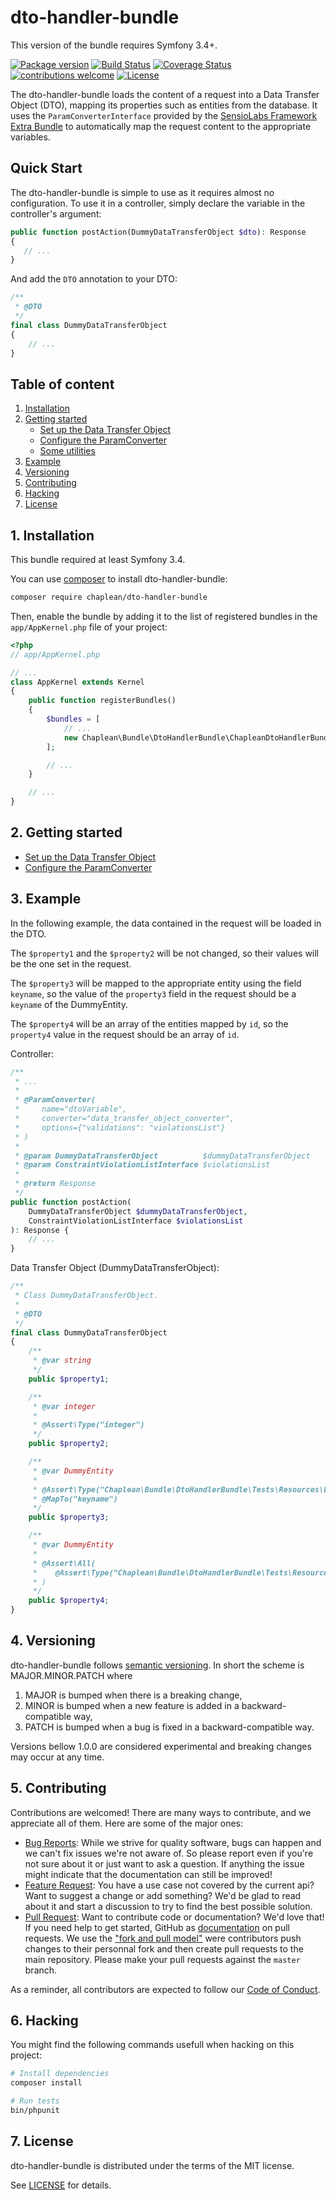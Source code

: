 # dto-handler-bundle

This version of the bundle requires Symfony 3.4+.

[![Package version](https://img.shields.io/packagist/v/chaplean/dto-handler-bundle.svg)](https://packagist.org/packages/chaplean/dto-handler-bundle)
[![Build Status](https://img.shields.io/travis/NicolasGuilloux/chaplean-dto-handler-bundle.svg?branch=master)](https://travis-ci.org/NicolasGuilloux/chaplean-dto-handler-bundle?branch=master)
[![Coverage Status](https://coveralls.io/repos/github/NicolasGuilloux/chaplean-dto-handler-bundle/badge.svg?branch=master)](https://coveralls.io/github/NicolasGuilloux/chaplean-dto-handler-bundle?branch=master)
[![contributions welcome](https://img.shields.io/badge/contributions-welcome-brightgreen.svg?style=flat)](https://github.com/NicolasGuilloux/chaplean-dto-handler-bundle/issues)
[![License](https://img.shields.io/badge/license-MIT-red.svg)](LICENSE.md)

The dto-handler-bundle loads the content of a request into a Data Transfer Object (DTO), mapping its properties such as entities from the database.
It uses the `ParamConverterInterface` provided by the [SensioLabs Framework Extra Bundle](https://symfony.com/doc/4.0/bundles/SensioFrameworkExtraBundle/index.html) to automatically map the request content to the appropriate variables.

## Quick Start

The dto-handler-bundle is simple to use as it requires almost no configuration. To use it in a controller, simply declare the variable in the controller's argument:

```php
public function postAction(DummyDataTransferObject $dto): Response
{
   // ...
}
```

And add the `DTO` annotation to your DTO:

```php
/**
 * @DTO
 */
final class DummyDataTransferObject
{
    // ...
}
```


## Table of content

1. [Installation](#1-installation)
2. [Getting started](#2-getting-started)
    - [Set up the Data Transfer Object](Doc/DataTransferObject.md)
    - [Configure the ParamConverter](Doc/ParamConverter.md)
    - [Some utilities](Doc/Utilities.md)
3. [Example](#3-example)
4. [Versioning](#4-versioning)
5. [Contributing](#5-contributing)
6. [Hacking](#6-hacking)
7. [License](#7-license)


## 1. Installation

This bundle required at least Symfony 3.4.

You can use [composer](https://getcomposer.org) to install dto-handler-bundle:
```bash
composer require chaplean/dto-handler-bundle
```

Then, enable the bundle by adding it to the list of registered bundles
in the `app/AppKernel.php` file of your project:

```php
<?php
// app/AppKernel.php

// ...
class AppKernel extends Kernel
{
    public function registerBundles()
    {
        $bundles = [
            // ...
            new Chaplean\Bundle\DtoHandlerBundle\ChapleanDtoHandlerBundle(),
        ];

        // ...
    }

    // ...
}
```


## 2. Getting started

- [Set up the Data Transfer Object](Doc/DataTransferObject.md)
- [Configure the ParamConverter](Doc/ParamConverter.md)

## 3. Example

In the following example, the data contained in the request will be loaded in the DTO. 

The `$property1` and the `$property2` will be not changed, so their values will be the one set in the request.

The `$property3` will be mapped to the appropriate entity using the field `keyname`, so the value of the `property3` field in the request should be a `keyname` of the DummyEntity.

The `$property4` will be an array of the entities mapped by `id`, so the `property4` value in the request should be an array of `id`.

Controller:

```php
/**
 * ...
 *
 * @ParamConverter(
 *     name="dtoVariable",
 *     converter="data_transfer_object_converter",
 *     options={"validations": "violationsList"}
 * )
 *
 * @param DummyDataTransferObject          $dummyDataTransferObject
 * @param ConstraintViolationListInterface $violationsList
 *
 * @return Response
 */
public function postAction(
    DummyDataTransferObject $dummyDataTransferObject,
    ConstraintViolationListInterface $violationsList
): Response {
    // ...
}
```

Data Transfer Object (DummyDataTransferObject):

```php
/**
 * Class DummyDataTransferObject.
 *
 * @DTO
 */
final class DummyDataTransferObject
{
    /**
     * @var string
     */
    public $property1;

    /**
     * @var integer
     *
     * @Assert\Type("integer")
     */
    public $property2;

    /**
     * @var DummyEntity
     *
     * @Assert\Type("Chaplean\Bundle\DtoHandlerBundle\Tests\Resources\Entity\DummyEntity")
     * @MapTo("keyname")
     */
    public $property3;

    /**
     * @var DummyEntity
     *
     * @Assert\All(
     *    @Assert\Type("Chaplean\Bundle\DtoHandlerBundle\Tests\Resources\Entity\DummyEntity")
     * )
     */
    public $property4;
}
```

## 4. Versioning

dto-handler-bundle follows [semantic versioning](https://semver.org/). In short the scheme is MAJOR.MINOR.PATCH where
1. MAJOR is bumped when there is a breaking change,
2. MINOR is bumped when a new feature is added in a backward-compatible way,
3. PATCH is bumped when a bug is fixed in a backward-compatible way.

Versions bellow 1.0.0 are considered experimental and breaking changes may occur at any time.


## 5. Contributing

Contributions are welcomed! There are many ways to contribute, and we appreciate all of them. Here are some of the major ones:

* [Bug Reports](https://github.com/chaplean/dto-handler-bundle/issues): While we strive for quality software, bugs can happen and we can't fix issues we're not aware of. So please report even if you're not sure about it or just want to ask a question. If anything the issue might indicate that the documentation can still be improved!
* [Feature Request](https://github.com/chaplean/dto-handler-bundle/issues): You have a use case not covered by the current api? Want to suggest a change or add something? We'd be glad to read about it and start a discussion to try to find the best possible solution.
* [Pull Request](https://github.com/chaplean/dto-handler-bundle/merge_requests): Want to contribute code or documentation? We'd love that! If you need help to get started, GitHub as [documentation](https://help.github.com/articles/about-pull-requests/) on pull requests. We use the ["fork and pull model"](https://help.github.com/articles/about-collaborative-development-models/) were contributors push changes to their personnal fork and then create pull requests to the main repository. Please make your pull requests against the `master` branch.

As a reminder, all contributors are expected to follow our [Code of Conduct](CODE_OF_CONDUCT.md).


## 6. Hacking

You might find the following commands usefull when hacking on this project:

```bash
# Install dependencies
composer install

# Run tests
bin/phpunit
```


## 7. License

dto-handler-bundle is distributed under the terms of the MIT license.

See [LICENSE](LICENSE.md) for details.
